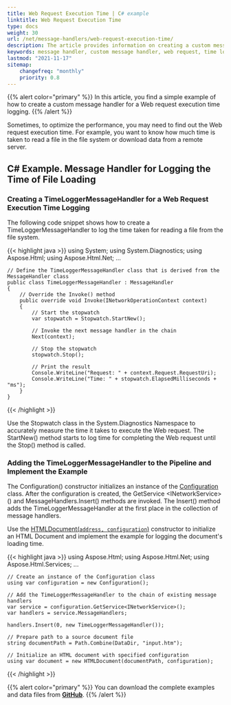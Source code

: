 ```yaml
---
title: Web Request Execution Time | C# example
linktitle: Web Request Execution Time
type: docs
weight: 30
url: /net/message-handlers/web-request-execution-time/
description: The article provides information on creating a custom message handler for a web request time logging using Aspose.HTML for .NET.   
keywords: message handler, custom message handler, web request, time logging
lastmod: "2021-11-17"
sitemap:
    changefreq: "monthly"
    priority: 0.8
---
```


{{% alert color="primary" %}} 
In this article, you find a simple example of how to create a custom message handler for a Web request execution time logging.
{{% /alert %}}

Sometimes, to optimize the performance, you may need to find out the Web request execution time. For example, you want to know how much time is taken to read a file in the file system or download data from a remote server.

## **C# Example. Message Handler for Logging the Time of File Loading**

### **Creating a TimeLoggerMessageHandler for a Web Request Execution Time Logging**

The following code snippet shows how to create a TimeLoggerMessageHandler to log the time taken for reading a file from the file system.

{{< highlight java >}}
using System;
using System.Diagnostics;
using Aspose.Html;
using Aspose.Html.Net;
...	

	// Define the TimeLoggerMessageHandler class that is derived from the MessageHandler class
	public class TimeLoggerMessageHandler : MessageHandler
	{
	    // Override the Invoke() method
		public override void Invoke(INetworkOperationContext context)
	    {
	        // Start the stopwatch
			var stopwatch = Stopwatch.StartNew();
			
	        // Invoke the next message handler in the chain
			Next(context);
			
	        // Stop the stopwatch
			stopwatch.Stop();
			
	        // Print the result
			Console.WriteLine("Request: " + context.Request.RequestUri);
	        Console.WriteLine("Time: " + stopwatch.ElapsedMilliseconds + "ms");
	    }
	}
{{< /highlight >}}

Use the Stopwatch class in the System.Diagnostics Namespace to accurately measure the time it takes to execute the Web request. The StartNew() method starts to log time for completing the Web request until the Stop() method is called. 

### **Adding the TimeLoggerMessageHandler to the Pipeline and Implement the Example**

The Configuration() constructor initializes an instance of the [Configuration](https://reference.aspose.com/html/net/aspose.html/configuration/) class. After the configuration is created, the GetService &lt;INetworkService&gt;() and MessageHandlers.Insert() methods are invoked. The Insert() method adds the TimeLoggerMessageHandler at the first place in the collection of message handlers. 

Use the [HTMLDocument(`address, configuration`)](https://reference.aspose.com/html/net/aspose.html/htmldocument/htmldocument/) constructor to initialize an HTML Document and implement the example for logging the document's loading time.

{{< highlight java >}}
using Aspose.Html;
using Aspose.Html.Net;
using Aspose.Html.Services;
...

	// Create an instance of the Configuration class
	using var configuration = new Configuration();
	
	// Add the TimeLoggerMessageHandler to the chain of existing message handlers
	var service = configuration.GetService<INetworkService>();
	var handlers = service.MessageHandlers;
	
	handlers.Insert(0, new TimeLoggerMessageHandler());
	
	// Prepare path to a source document file
	string documentPath = Path.Combine(DataDir, "input.htm");
	
	// Initialize an HTML document with specified configuration
	using var document = new HTMLDocument(documentPath, configuration);	
{{< /highlight >}}

{{% alert color="primary" %}} 
You can download the complete examples and data files from [**GitHub**](https://github.com/aspose-html/Aspose.HTML-Documentation/tree/main/content/tests-net).
{{% /alert %}}



